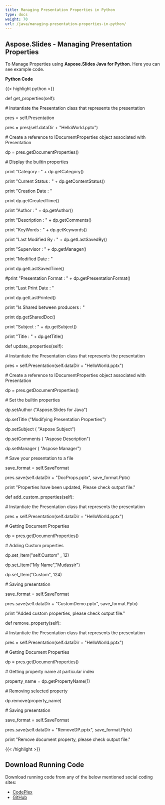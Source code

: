 ```yaml
---
title: Managing Presentation Properties in Python
type: docs
weight: 70
url: /java/managing-presentation-properties-in-python/
---
```


## **Aspose.Slides - Managing Presentation Properties**
To Manage Properties using **Aspose.Slides Java for Python**. Here you can see example code.

**Python Code**

{{< highlight python >}}

 def get_properties(self):

\# Instantiate the Presentation class that represents the presentation

pres = self.Presentation

pres = pres(self.dataDir + "HelloWorld.pptx")

\# Create a reference to IDocumentProperties object associated with Presentation

dp = pres.getDocumentProperties()

\# Display the builtin properties

print "Category : " + dp.getCategory() 

print "Current Status : " + dp.getContentStatus() 

print "Creation Date : "

print dp.getCreatedTime() 

print "Author : " + dp.getAuthor() 

print "Description : " + dp.getComments() 

print "KeyWords : " + dp.getKeywords() 

print "Last Modified By : " + dp.getLastSavedBy() 

print "Supervisor : " + dp.getManager() 

print "Modified Date : " 

print dp.getLastSavedTime() 

#print "Presentation Format : " + dp.getPresentationFormat() 

print "Last Print Date : "

print dp.getLastPrinted() 

print "Is Shared between producers : " 

print dp.getSharedDoc() 

print "Subject : " + dp.getSubject() 

print "Title : " + dp.getTitle()

def update_properties(self):

\# Instantiate the Presentation class that represents the presentation

pres = self.Presentation(self.dataDir + "HelloWorld.pptx")

\# Create a reference to IDocumentProperties object associated with Presentation

dp = pres.getDocumentProperties()

\# Set the builtin properties

dp.setAuthor ("Aspose.Slides for Java")

dp.setTitle ("Modifying Presentation Properties")

dp.setSubject ( "Aspose Subject")

dp.setComments ( "Aspose Description")

dp.setManager ( "Aspose Manager")

\# Save your presentation to a file

save_format = self.SaveFormat

pres.save(self.dataDir + "DocProps.pptx", save_format.Pptx)

print "Properties have been updated, Please check output file."

def add_custom_properties(self):

\# Instantiate the Presentation class that represents the presentation

pres = self.Presentation(self.dataDir + "HelloWorld.pptx")

\# Getting Document Properties

dp = pres.getDocumentProperties()

\# Adding Custom properties

dp.set_Item("self.Custom" , 12)

dp.set_Item("My Name","Mudassir")

dp.set_Item("Custom", 124)

\# Saving presentation

save_format = self.SaveFormat

pres.save(self.dataDir + "CustomDemo.pptx", save_format.Pptx)

print "Added custom properties, please check output file."

def remove_property(self):

\# Instantiate the Presentation class that represents the presentation

pres = self.Presentation(self.dataDir + "HelloWorld.pptx")

\# Getting Document Properties

dp = pres.getDocumentProperties()

\# Getting property name at particular index

property_name = dp.getPropertyName(1)

\# Removing selected property

dp.remove(property_name)

\# Saving presentation

save_format = self.SaveFormat

pres.save(self.dataDir + "RemoveDP.pptx", save_format.Pptx)

print "Remove document property, please check output file."

{{< /highlight >}}
## **Download Running Code**
Download running code from any of the below mentioned social coding sites:

- [CodePlex](https://asposeslidesjavapython.codeplex.com/releases/view/620922)
- [GitHub](https://github.com/aspose-slides/Aspose.Slides-for-Java/releases/tag/Aspose.Slides_Java_for_Python-v1.0)
